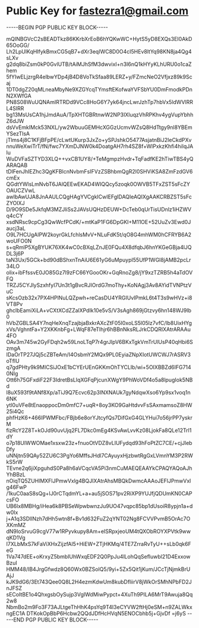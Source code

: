 # Public Key for fastezra1@gmail.com

-----BEGIN PGP PUBLIC KEY BLOCK-----

mQINBGVcC2sBEADTkz86KKrbXrEoB6hYQKwWC+HytS5yD8EXQs3EI0AkD65OoGG/
Lh2LpUlKqHIfykBmxCG5qB7+dXr3eqIWC8D0O4cI5HEv8ltYq98KN8ja4Qg4sLXv
g2dq8biZsm0kP0GvlUTB/tAiMJhSfM3dwvixI+n3I6nQ1kHYyKLhURU0o1caZhem
5fYIwELjzrgR4elbwYDp4jB4D8VoTkSfaa89LERZ+y/FZmcNeO2Vfjxz89k9Scaj
1DT0dgZ20qMLneaMbyNe9XZGYcqTYmsftEKofwaYVFSbYU0DmFmodkPDnN2XWfGA
PN8S08WuUQNAmIRTRDd9VCc8HoG6Y7yk64jncLwrJzhTp7hbVx5ldWVlRRL4SIRR
bg13MsUsCA1hjJmdAuA/TpXHTGBRtnwW2NP3IXluqzVhRPKhv4ygVupYbhhZ6dJW
dsVvEmkIMck53NXL/yw2WbuuGEMHcXGGzUcmvWZsQ8HdTtgy9nl8YBEmYSezTlsA
jTlms4j8C1KFjBFpPE/cLwtUKurp3JxZo+ySPJshkO5477AsjatnBiJ2IeCkdPXv
nnuWeXwiTrT/fN/fwc7YXmDJNW0k4DoatgAH7rh4SZ8f+WlPxkzKhfi4hiIqJAlu
WuDVFaSZTYD3XLQ++vxCB1UY8/+TeMgmpzHvdr+TqFadfKE2hTiwTBS4yQARAQAB
tDlFenJhIEZhc3QgKFBlcnNvbmFsIFVzZSBhbmQgR2l0SHViKSA8ZmFzdGV6cmEx
QGdtYWlsLmNvbT6JAlQEEwEKAD4WIQQcy5zoqk0OWVB5TFxZST5sFcZYOAUCZVwL
awIbAwUJA8JnAAULCQgHAgYVCgkICwIEFgIDAQIeAQIXgAAKCRBZST5sFcZYOIXJ
D/9O9SDe5JkfqM3MZJliSs2JAVsUQHzDEUW+DcTeb0qUrTisUDnlz1iHZWVq4cCY
xsdNRsc9cpCg3QwWcfPCdK/+mtKaP1FG6DpGKI+M11OE+52UuZv3Ewd0Jaucj3aL
O9L7HCUgAlPW2koyrGkLfchlsMvV+NLuFdK5t/qO8G4mhWM0hCFRYB6A2woUFO0N
s+qRmlP5XgBYUK76XK4wC0cBXqLZnJE0FQu4X8dfqbJ6hnYKGeGBja4lJQDL3j6P
taN3Ux/5GCk+bd90dBShxnTnAiU6E61yG6uMpuypI55UfP1WGl8jAMB2pcLr34LO
olix+ibFfssvE0JO85Gz7l9zFC66YGooOKr+GqRnoZg8/jY9xzTZRB5h4aTdOVFQ
TRZJ5CYJlySzxhfyI7Un3t1gBvcRJIOrdG7moThy+KoNAgj3Av8AYidTVNPtzVuC
sKcsOzb32x7PX4HPlNuLQZpwh+reCasDU4YRGIUvIPmkL6t4T3s9wHVz+i8VT8Pv
ghclbEamiXiLA+vCXtXCdZZalXPdIk10e5vS/V3sAgh869jGtzvy6hn148WJ9Ib0
hVbZGBLSA4Y7nqHeXnqTzajbjaBxkrAXcZtF05I0xoLS5l05lz7vfC/lb8UixHYg
xVs/VghntFa+Y2XKKnbFg+LWqF87eTIhjr6hBBnNksRLJrkCDQRlXAtrARAAu4FO
OAv3m745w2GyFDqh2w59LnoLTqP7r4grJIpV6BKxTgkVmTrUlUsP40qHbi6SzmgA
IDaOrTP27JQj5cZBTeAm/I4OsbmY2MQx9PL0EyiaZNpXIotUWCWJ7rASRV3oTflU
q7gdPHty9k9MICSiJOxE1bCYErUEnGKKmOhTYCLIb/wi+5OIXBBZd6lFG7140NIg
Ott6h75GFxdiF22F3IdretBsLlqXGFqPjcunXWgY9PhWoVDf4o5a8lpugIok5NBd
l8uX593f9tANf8Xp/aTiJ9Q7Ecvc62p3INXNAUk7gyNdqwXso6Yp9sx1voq1n6NK
ytl0uVFe8tEnaoppocDm0mfC7+uqR+8oy3KO9GaHtdvvFsSAxmamsoZ8HW25i4Qc
phfHzK6+466IPWMFbc/FBjb6e8orYJtcyfQs7DifGxG4GLYHui7o56jrPP7yskrM
fizRcY2Z8T+kOJd90uvUjq2FL7Dkc0mEg4KSvAwLvvKz08LjokFa8QLe12Trl1dY
o7p18UIWWOMae1xsxw23z+fnuoOtVDZ8vLIUFydqd93hFoPtZC7CE/+cjJlebDfy
uNNjtn59QAy52ZU6C3PgYo6MffsJHdl7CAyuyxHjzbwtRgGxLVmnYM3P2RWkS5rW
TEvne2q6jiXpguhdS0Pa8h6aVCqcVA5Pi3nmCuMAEQEAAYkCPAQYAQoAJhYhBBzL
nOiqTQ5ZUHlMXFlJPmwVxlg4BQJlXAtrAhsMBQkDwmcAAAoJEFlJPmwVxlg46FwP
/1kuC0aaS8sQg+lJ0rCTqdmYL+a+au5jSOS71pv2RiXP9YUJfjQDUmKN0CAPcsFO
UB6lx8MBHg/iHea6k8PBSeWpwbwnzJu9UO47vqpc85bp1dUsoiR8ypjn1a+dw0Ix
j+A1q3SDllNzh7dHh5wtn8f+Bv1d632FuZ2qYNT02Ng8FCVVPvmB5OrAc7OXKmMZ
dN9IoSrvuG9cgV77w1RPyvkupy8Am+eISRpxjeoUM4tQXObROYXPVtk9wwqKD1Vg
I7XLbMxS7kFaViXHxZijzfAl5+HiEW+ZTjHKMq/4TE7ZrraRvTyU++sLb0qk6FeG
1Va747dEE+oKrxyZ5bmbIUhWxqEDF2Q0PpJu4lLohQqSefluwbl21D4ExxowBzuI
HMM48/IB4JrgGfwdz8Q60Wx0BZSoIQ5/9yi+5Zx5Qit1jKum/JCcTjNjmkBrUAjJ
kJK9dG6/3Et743Qee0Q8L2H4ezmKdwUm8kubDfliirV8jWkOrSMhNPbFD2JnJFSZ
sECoItBE1o4QhxgsbOySujp3VgIWdMiwPypct+4XuTh9PILA6MrT9Awuja8Qq2w8
NbmBo2m9Fo3F73AJLtgeThHhK4psYq9T4I3eCYVW2ftHj0eSM+n9ZALWkxngEC1A
DTKokOpBbP6Hcbw2QQdJDfHcHVqN5ENOCbhb5j+GjvDf
=j6yS
-----END PGP PUBLIC KEY BLOCK-----
